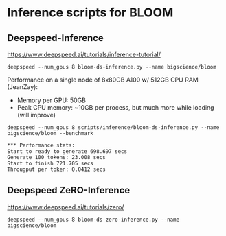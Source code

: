 # Inference scripts for BLOOM

## Deepspeed-Inference

https://www.deepspeed.ai/tutorials/inference-tutorial/

```
deepspeed --num_gpus 8 bloom-ds-inference.py --name bigscience/bloom
```

Performance on a single node of 8x80GB A100 w/ 512GB CPU RAM (JeanZay):

- Memory per GPU: 50GB
- Peak CPU memory: ~10GB per process, but much more while loading (will improve)


```
deepspeed --num_gpus 8 scripts/inference/bloom-ds-inference.py --name bigscience/bloom --benchmark

*** Performance stats:
Start to ready to generate 698.697 secs
Generate 100 tokens: 23.008 secs
Start to finish 721.705 secs
Througput per token: 0.0412 secs
```



## Deepspeed ZeRO-Inference

https://www.deepspeed.ai/tutorials/zero/

```
deepspeed --num_gpus 8 bloom-ds-zero-inference.py --name bigscience/bloom
```

